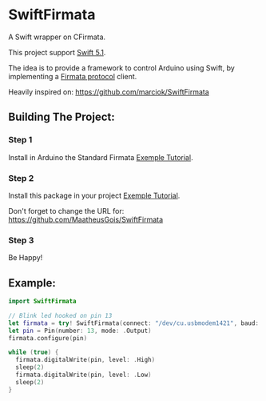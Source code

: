 # SwiftFirmata 

A Swift wrapper on CFirmata.

This project support [Swift 5.1](https://swift.org/blog/swift-5-1-released/).

The idea is to provide a framework to control Arduino using Swift, by implementing a [Firmata protocol](firmata.org/wiki/V2.3ProtocolDetails) client.

Heavily inspired on: https://github.com/marciok/SwiftFirmata


## Building The Project:

### Step 1

Install in Arduino the Standard Firmata [Exemple Tutorial](https://www.instructables.com/id/Arduino-Installing-Standard-Firmata/).

### Step 2

Install this package in your project [Exemple Tutorial](https://www.ralfebert.de/ios/swift-package-manager-for-ios-projects/).

Don't forget to change the URL for: https://github.com/MaatheusGois/SwiftFirmata

### Step 3

Be Happy!



## Example:

```swift
import SwiftFirmata

// Blink led hooked on pin 13
let firmata = try! SwiftFirmata(connect: "/dev/cu.usbmodem1421", baud: 57600)
let pin = Pin(number: 13, mode: .Output)
firmata.configure(pin)

while (true) {
  firmata.digitalWrite(pin, level: .High)
  sleep(2)
  firmata.digitalWrite(pin, level: .Low)
  sleep(2)
}
```

